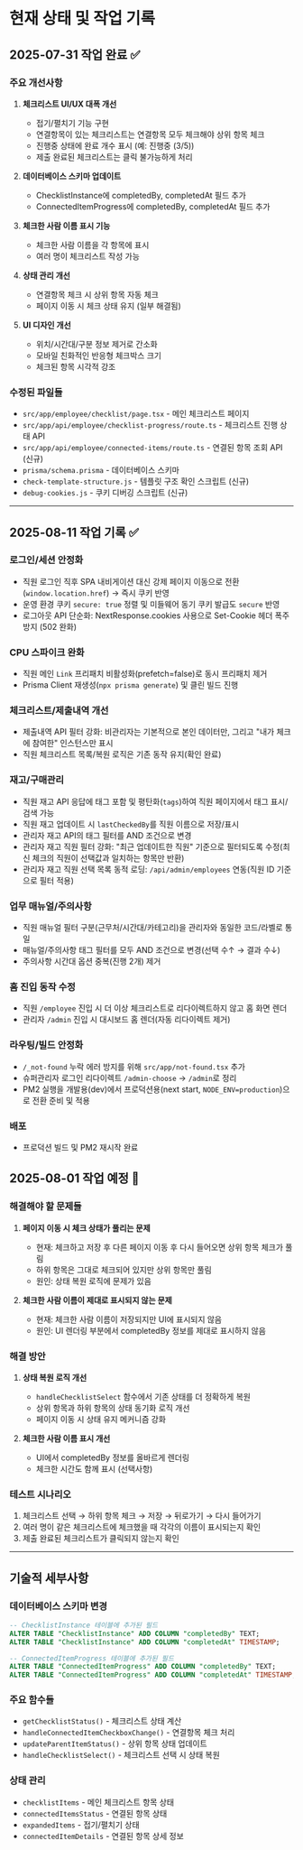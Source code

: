 # 현재 상태 및 작업 기록

## 2025-07-31 작업 완료 ✅

### 주요 개선사항
1. **체크리스트 UI/UX 대폭 개선**
   - 접기/펼치기 기능 구현
   - 연결항목이 있는 체크리스트는 연결항목 모두 체크해야 상위 항목 체크
   - 진행중 상태에 완료 개수 표시 (예: 진행중 (3/5))
   - 제출 완료된 체크리스트는 클릭 불가능하게 처리

2. **데이터베이스 스키마 업데이트**
   - ChecklistInstance에 completedBy, completedAt 필드 추가
   - ConnectedItemProgress에 completedBy, completedAt 필드 추가

3. **체크한 사람 이름 표시 기능**
   - 체크한 사람 이름을 각 항목에 표시
   - 여러 명이 체크리스트 작성 가능

4. **상태 관리 개선**
   - 연결항목 체크 시 상위 항목 자동 체크
   - 페이지 이동 시 체크 상태 유지 (일부 해결됨)

5. **UI 디자인 개선**
   - 위치/시간대/구분 정보 제거로 간소화
   - 모바일 친화적인 반응형 체크박스 크기
   - 체크된 항목 시각적 강조

### 수정된 파일들
- `src/app/employee/checklist/page.tsx` - 메인 체크리스트 페이지
- `src/app/api/employee/checklist-progress/route.ts` - 체크리스트 진행 상태 API
- `src/app/api/employee/connected-items/route.ts` - 연결된 항목 조회 API (신규)
- `prisma/schema.prisma` - 데이터베이스 스키마
- `check-template-structure.js` - 템플릿 구조 확인 스크립트 (신규)
- `debug-cookies.js` - 쿠키 디버깅 스크립트 (신규)

---

## 2025-08-11 작업 기록 ✅

### 로그인/세션 안정화
- 직원 로그인 직후 SPA 내비게이션 대신 강제 페이지 이동으로 전환 (`window.location.href`) → 즉시 쿠키 반영
- 운영 환경 쿠키 `secure: true` 정렬 및 미들웨어 동기 쿠키 발급도 `secure` 반영
- 로그아웃 API 단순화: NextResponse.cookies 사용으로 Set-Cookie 헤더 폭주 방지 (502 완화)

### CPU 스파이크 완화
- 직원 메인 `Link` 프리패치 비활성화(prefetch=false)로 동시 프리패치 제거
- Prisma Client 재생성(`npx prisma generate`) 및 클린 빌드 진행

### 체크리스트/제출내역 개선
- 제출내역 API 필터 강화: 비관리자는 기본적으로 본인 데이터만, 그리고 "내가 체크에 참여한" 인스턴스만 표시
- 직원 체크리스트 목록/복원 로직은 기존 동작 유지(확인 완료)

### 재고/구매관리
- 직원 재고 API 응답에 태그 포함 및 평탄화(`tags`)하여 직원 페이지에서 태그 표시/검색 가능
- 직원 재고 업데이트 시 `lastCheckedBy`를 직원 이름으로 저장/표시
- 관리자 재고 API의 태그 필터를 AND 조건으로 변경
 - 관리자 재고 직원 필터 강화: "최근 업데이트한 직원" 기준으로 필터되도록 수정(최신 체크의 직원이 선택값과 일치하는 항목만 반환)
 - 관리자 재고 직원 선택 목록 동적 로딩: `/api/admin/employees` 연동(직원 ID 기준으로 필터 적용)

### 업무 매뉴얼/주의사항
- 직원 매뉴얼 필터 구분(근무처/시간대/카테고리)을 관리자와 동일한 코드/라벨로 통일
- 매뉴얼/주의사항 태그 필터를 모두 AND 조건으로 변경(선택 수↑ → 결과 수↓)
- 주의사항 시간대 옵션 중복(진행 2개) 제거

### 홈 진입 동작 수정
- 직원 `/employee` 진입 시 더 이상 체크리스트로 리다이렉트하지 않고 홈 화면 렌더
- 관리자 `/admin` 진입 시 대시보드 홈 렌더(자동 리다이렉트 제거)

### 라우팅/빌드 안정화
- `/_not-found` 누락 에러 방지를 위해 `src/app/not-found.tsx` 추가
- 슈퍼관리자 로그인 리다이렉트 `/admin-choose` → `/admin`로 정리
- PM2 실행을 개발용(dev)에서 프로덕션용(next start, `NODE_ENV=production`)으로 전환 준비 및 적용

### 배포
- 프로덕션 빌드 및 PM2 재시작 완료

## 2025-08-01 작업 예정 🔄

### 해결해야 할 문제들
1. **페이지 이동 시 체크 상태가 풀리는 문제**
   - 현재: 체크하고 저장 후 다른 페이지 이동 후 다시 들어오면 상위 항목 체크가 풀림
   - 하위 항목은 그대로 체크되어 있지만 상위 항목만 풀림
   - 원인: 상태 복원 로직에 문제가 있음

2. **체크한 사람 이름이 제대로 표시되지 않는 문제**
   - 현재: 체크한 사람 이름이 저장되지만 UI에 표시되지 않음
   - 원인: UI 렌더링 부분에서 completedBy 정보를 제대로 표시하지 않음

### 해결 방안
1. **상태 복원 로직 개선**
   - `handleChecklistSelect` 함수에서 기존 상태를 더 정확하게 복원
   - 상위 항목과 하위 항목의 상태 동기화 로직 개선
   - 페이지 이동 시 상태 유지 메커니즘 강화

2. **체크한 사람 이름 표시 개선**
   - UI에서 completedBy 정보를 올바르게 렌더링
   - 체크한 시간도 함께 표시 (선택사항)

### 테스트 시나리오
1. 체크리스트 선택 → 하위 항목 체크 → 저장 → 뒤로가기 → 다시 들어가기
2. 여러 명이 같은 체크리스트에 체크했을 때 각각의 이름이 표시되는지 확인
3. 제출 완료된 체크리스트가 클릭되지 않는지 확인

---

## 기술적 세부사항

### 데이터베이스 스키마 변경
```sql
-- ChecklistInstance 테이블에 추가된 필드
ALTER TABLE "ChecklistInstance" ADD COLUMN "completedBy" TEXT;
ALTER TABLE "ChecklistInstance" ADD COLUMN "completedAt" TIMESTAMP;

-- ConnectedItemProgress 테이블에 추가된 필드
ALTER TABLE "ConnectedItemProgress" ADD COLUMN "completedBy" TEXT;
ALTER TABLE "ConnectedItemProgress" ADD COLUMN "completedAt" TIMESTAMP;
```

### 주요 함수들
- `getChecklistStatus()` - 체크리스트 상태 계산
- `handleConnectedItemCheckboxChange()` - 연결항목 체크 처리
- `updateParentItemStatus()` - 상위 항목 상태 업데이트
- `handleChecklistSelect()` - 체크리스트 선택 시 상태 복원

### 상태 관리
- `checklistItems` - 메인 체크리스트 항목 상태
- `connectedItemsStatus` - 연결된 항목 상태
- `expandedItems` - 접기/펼치기 상태
- `connectedItemDetails` - 연결된 항목 상세 정보 